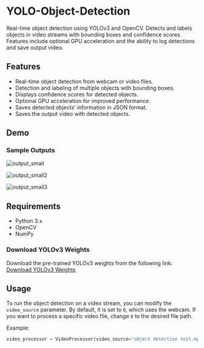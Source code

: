 
# YOLO-Object-Detection
Real-time object detection using YOLOv3 and OpenCV. Detects and labels objects in video streams with bounding boxes and confidence scores. Features include optional GPU acceleration and the ability to log detections and save output video.


## Features
- Real-time object detection from webcam or video files.
- Detection and labeling of multiple objects with bounding boxes.
- Displays confidence scores for detected objects.
- Optional GPU acceleration for improved performance.
- Saves detected objects' information in JSON format.
- Saves the output video with detected objects.

## Demo

### Sample Outputs

![output_small](https://github.com/user-attachments/assets/d28132e6-75af-4d21-881f-f1d10210fc12)

![output_small2](https://github.com/user-attachments/assets/8a2d352d-55fd-4628-8956-e7cabf91979a)

![output_small3](https://github.com/user-attachments/assets/5d47dc13-912c-48c9-83b3-6bf5880f41e5)

## Requirements

- Python 3.x
- OpenCV
- NumPy

### Download YOLOv3 Weights
Download the pre-trained YOLOv3 weights from the following link:  
[Download YOLOv3 Weights](https://pjreddie.com/media/files/yolov3.weights)

## Usage

To run the object detection on a video stream, you can modify the `video_source` parameter. By default, it is set to `0`, which uses the webcam. If you want to process a specific video file, change `0` to the desired file path. 

Example:

```python
video_processor = VideoProcessor(video_source="object detection test.mp4", output_file="output.avi")

